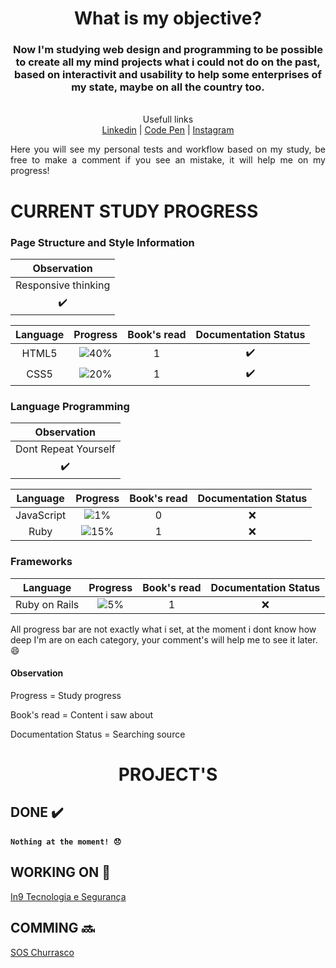 <div align="center">
  <h1> What is my objective? </h1>
  <h3>
    Now I'm studying web design and programming to be possible to create all my mind projects what i could not do on the past, based on interactivit and usability to help some enterprises of my state, maybe on all the country too.
  </h3>
  <p> 
    <br>Usefull links
    <br><a href="https://www.linkedin.com/in/renangerolano/">Linkedin</a> | <a href="https://codepen.io/RenanGerolano">Code Pen</a> | <a href="https://www.instagram.com/renangerolano">Instagram</a>
  </p>
  <div align="justify">
    <p>
      Here you will see my personal tests and workflow based on my study, be free to make a comment if you see an mistake, it will help me on my progress!
    </p>
  </div>
</div>

# CURRENT STUDY PROGRESS

### Page Structure and Style Information

|Observation        |
|:-:                |
|Responsive thinking|
|✔️                  |

|Language|Progress                           |Book's read|Documentation Status|
|:-:     |:-:                                |:-:        |:-:                 |
|HTML5   |![40%](https://progress-bar.dev/40)|1          |✔️                   |      
|CSS5    |![20%](https://progress-bar.dev/20)|1          |✔️                   |

### Language Programming

|Observation         |
|:------------------:|
|Dont Repeat Yourself|
|✔️                   |

|Language     |Progress                           |Book's read|Documentation Status|
|:-:          |:-:                                |:-:        |:-:                 |
|JavaScript   |![1%](https://progress-bar.dev/1)  |0          |:x:                 |
|Ruby         |![15%](https://progress-bar.dev/15)|1          |:x:                 |

### Frameworks

|Language     |Progress                           |Book's read|Documentation Status|
|:-:          |:-:                                |:-:        |:-:                 |
|Ruby on Rails|![5%](https://progress-bar.dev/5)  |1          |:x:                 |


All progress bar are not exactly what i set, at the moment i dont know how deep I'm are on each category, your comment's will help me to see it later. :smile: 

#### Observation

Progress = Study progress

Book's read = Content i saw about

Documentation Status = Searching source

<div align="center">
  <h1>PROJECT'S</h1>
</div>

## DONE ✔️

#### ` Nothing at the moment! 😞 `

## WORKING ON 🔴
[In9 Tecnologia e Segurança](https://github.com/RenanGerolano/in9tecnologia)

## COMMING 🔜

[SOS Churrasco](https://github.com/RenanGerolano/soschurrasco)
